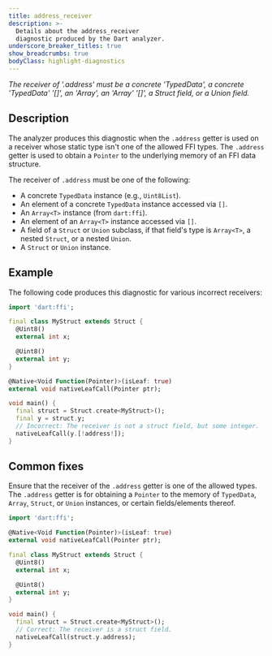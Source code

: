 ```yaml
---
title: address_receiver
description: >-
  Details about the address_receiver
  diagnostic produced by the Dart analyzer.
underscore_breaker_titles: true
show_breadcrumbs: true
bodyClass: highlight-diagnostics
---
```


_The receiver of '.address' must be a concrete 'TypedData', a concrete 'TypedData' '[]', an 'Array', an 'Array' '[]', a Struct field, or a Union field._

## Description

The analyzer produces this diagnostic when the `.address` getter is used
on a receiver whose static type isn't one of the allowed FFI types. The
`.address` getter is used to obtain a `Pointer` to the underlying memory
of an FFI data structure.

The receiver of `.address` must be one of the following:
- A concrete `TypedData` instance (e.g., `Uint8List`).
- An element of a concrete `TypedData` instance accessed via `[]`.
- An `Array<T>` instance (from `dart:ffi`).
- An element of an `Array<T>` instance accessed via `[]`.
- A field of a `Struct` or `Union` subclass, if that field's type is `Array<T>`, a nested `Struct`, or a nested `Union`.
- A `Struct` or `Union` instance.

## Example

The following code produces this diagnostic for various incorrect receivers:

```dart
import 'dart:ffi';

final class MyStruct extends Struct {
  @Uint8()
  external int x;

  @Uint8()
  external int y;
}

@Native<Void Function(Pointer)>(isLeaf: true)
external void nativeLeafCall(Pointer ptr);

void main() {
  final struct = Struct.create<MyStruct>();
  final y = struct.y;
  // Incorrect: The receiver is not a struct field, but some integer.
  nativeLeafCall(y.[!address!]);
}
```

## Common fixes

Ensure that the receiver of the `.address` getter is one of the allowed
types.  The `.address` getter is for obtaining a `Pointer` to the memory
of `TypedData`, `Array`, `Struct`, or `Union` instances, or certain
fields/elements thereof.

```dart
import 'dart:ffi';

@Native<Void Function(Pointer)>(isLeaf: true)
external void nativeLeafCall(Pointer ptr);

final class MyStruct extends Struct {
  @Uint8()
  external int x;

  @Uint8()
  external int y;
}

void main() {
  final struct = Struct.create<MyStruct>();
  // Correct: The receiver is a struct field.
  nativeLeafCall(struct.y.address);
}
```
